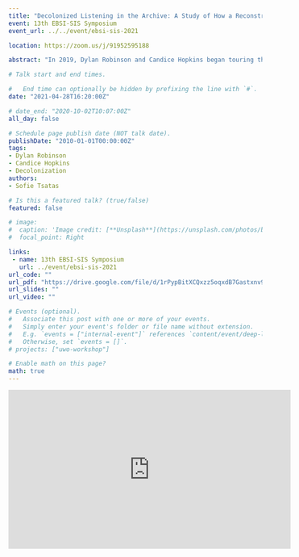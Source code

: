 ```yaml
---
title: "Decolonized Listening in the Archive: A Study of How a Reconstruction of Archival Processes and Spaces can Contribute to Decolonizing Narratives and Listening"
event: 13th EBSI-SIS Symposium
event_url: ../../event/ebsi-sis-2021

location: https://zoom.us/j/91952595188

abstract: "In 2019, Dylan Robinson and Candice Hopkins began touring their exhibition Soundings: An Exhibition in Five Parts, which asks “How can a score be a call and tool for decolonization?” In response to this question, Indigenous artists contributed scores in the form of beadwork, graphic notation, written instructions, and other works, that offer “instructions for sensing and listening to Indigenous histories that trouble the colonial imaginary” (Robinson, Hopkins). Drawing upon the exhibit Soundings, as well as Robinson’s book Hungry Listening (2020), this proposal seeks to understand how to decolonize archives in ways that impact the appraisal, preservation, and experience of music created by Indigenous artists. Additionally, Hungry Listening argues that by increasing our awareness of and acknowledging our settler colonial listening habits, we can engage in decolonial listening practices that can deepen our understandings of how Indigenous song functions in history, medicine, and law. The main research questions of this study are: how can we apply decolonized listening to archival spaces? How can we ensure that Indigenous scores remain decolonized in an archive? Archival spaces maintain colonial ideologies and narratives through the acts of appraisal and preservation. Nonetheless, this study suggests that by engaging in post-custodianship and in the dismantling and re-constructing of archival spaces and processes, decolonial narratives and listening can thrive."

# Talk start and end times.

#   End time can optionally be hidden by prefixing the line with `#`.
date: "2021-04-28T16:20:00Z"

# date_end: "2020-10-02T10:07:00Z"
all_day: false

# Schedule page publish date (NOT talk date).
publishDate: "2010-01-01T00:00:00Z"
tags:
- Dylan Robinson
- Candice Hopkins
- Decolonization
authors:
- Sofie Tsatas

# Is this a featured talk? (true/false)
featured: false

# image:
#  caption: 'Image credit: [**Unsplash**](https://unsplash.com/photos/bzdhc5b3Bxs)'
#  focal_point: Right

links:
 - name: 13th EBSI-SIS Symposium
   url: ../event/ebsi-sis-2021
url_code: ""
url_pdf: "https://drive.google.com/file/d/1rPypBitXCQxzz5oqxdB7Gastxnv9gN8H/view?usp=sharing"
url_slides: ""
url_video: ""

# Events (optional).
#   Associate this post with one or more of your events.
#   Simply enter your event's folder or file name without extension.
#   E.g. `events = ["internal-event"]` references `content/event/deep-learning/index.md`.
#   Otherwise, set `events = []`.
# projects: ["uwo-workshop"]

# Enable math on this page?
math: true
---
```

<iframe width="560" height="315" src="https://www.youtube.com/embed/8oLRGAwoe9g" title="YouTube video player" frameborder="0" allow="accelerometer; autoplay; clipboard-write; encrypted-media; gyroscope; picture-in-picture" allowfullscreen></iframe>
